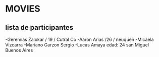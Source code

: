 # MOVIES
## lista de participantes
-Geremias Zalokar / 19 / Cutral Co 
-Aaron Arias /26 / neuquen
-Micaela Vizcarra
-Mariano Garzon Sergio
-Lucas Amaya edad: 24 san Miguel Buenos Aires